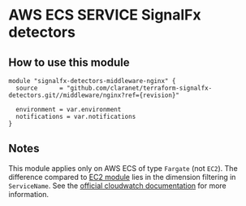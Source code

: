 # AWS ECS SERVICE SignalFx detectors

## How to use this module

```hcl
module "signalfx-detectors-middleware-nginx" {
  source      = "github.com/claranet/terraform-signalfx-detectors.git//middleware/nginx?ref={revision}"

  environment = var.environment
  notifications = var.notifications
}

```

## Notes

This module applies only on AWS ECS of type `Fargate` (not `EC2`). The difference compared to [EC2 
module](../cluster/README.md) lies in the dimension filtering in `ServiceName`. See the [official cloudwatch 
documentation](https://docs.aws.amazon.com/AmazonECS/latest/developerguide/cloudwatch-metrics.html#available_cloudwatch_metrics)
for more information.
